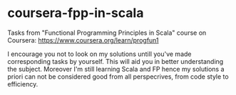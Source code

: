 # coursera-fpp-in-scala
Tasks from "Functional Programming Principles in Scala" course on Coursera:
https://www.coursera.org/learn/progfun1

I encourage you not to look on my solutions untill you've made corresponding tasks by yourself. This will aid you in better understanding the subject. Moreover I'm still learning Scala and FP hence my solutions a priori can not be considered good from all perspecrives, from code style to efficiency.
